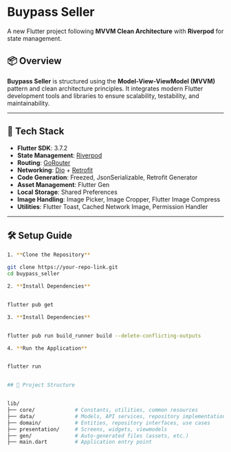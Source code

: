# Buypass Seller

A new Flutter project following **MVVM Clean Architecture** with **Riverpod** for state management.

## 📦 Overview

**Buypass Seller** is structured using the **Model-View-ViewModel (MVVM)** pattern and clean architecture principles. It integrates modern Flutter development tools and libraries to ensure scalability, testability, and maintainability.

---

## 🚀 Tech Stack

- **Flutter SDK**: 3.7.2
- **State Management**: [Riverpod](https://riverpod.dev/)
- **Routing**: [GoRouter](https://pub.dev/packages/go_router)
- **Networking**: [Dio](https://pub.dev/packages/dio) + [Retrofit](https://pub.dev/packages/retrofit)
- **Code Generation**: Freezed, JsonSerializable, Retrofit Generator
- **Asset Management**: Flutter Gen
- **Local Storage**: Shared Preferences
- **Image Handling**: Image Picker, Image Cropper, Flutter Image Compress
- **Utilities**: Flutter Toast, Cached Network Image, Permission Handler

---

## 🛠️ Setup Guide



```bash
1. **Clone the Repository**

git clone https://your-repo-link.git
cd buypass_seller

2. **Install Dependencies**


flutter pub get

3. **Install Dependencies**


flutter pub run build_runner build --delete-conflicting-outputs

4. **Run the Application**


flutter run


## 🚀 Project Structure


lib/
├── core/             # Constants, utilities, common resources
├── data/             # Models, API services, repository implementations
├── domain/           # Entities, repository interfaces, use cases
├── presentation/     # Screens, widgets, viewmodels
├── gen/              # Auto-generated files (assets, etc.)
├── main.dart         # Application entry point


